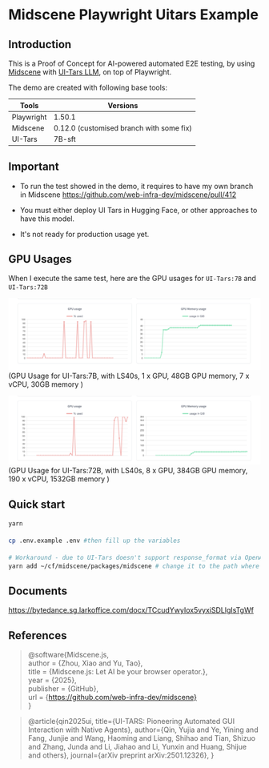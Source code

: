 # Midscene Playwright Uitars Example

## Introduction
This is a Proof of Concept for AI-powered automated E2E testing, by using [Midscene](https://github.com/web-infra-dev/midscene) with [UI-Tars LLM](https://github.com/bytedance/UI-TARS), on top of Playwright.

The demo are created with following base tools:

| Tools      | Versions                                 |
|------------|------------------------------------------|
| Playwright | 1.50.1                                   |
| Midscene   | 0.12.0 (customised branch with some fix) |
| UI-Tars    | 7B-sft                                   |


## Important
- To run the test showed in the demo, it requires to have my own branch in Midscene https://github.com/web-infra-dev/midscene/pull/412 

- You must either deploy UI Tars in Hugging Face, or other approaches to have this model. 

- It's not ready for production usage yet.

## GPU Usages 
When I execute the same test, here are the GPU usages for `UI-Tars:7B` and `UI-Tars:72B`

![UI-Tars:7B](./demo/ui-tars-7b-sft-gpu-usages.png)
(GPU Usage for UI-Tars:7B, with LS40s, 1 x GPU, 48GB GPU memory, 7 x vCPU, 30GB memory )

![UI-Tars:72B](./demo/ui-tars-72b-sft-gpu-usages.png)
(GPU Usage for UI-Tars:72B, with LS40s, 8 x GPU, 384GB GPU memory, 190 x vCPU, 1532GB memory )

## Quick start
```bash
yarn

cp .env.example .env #then fill up the variables

# Workaround - due to UI-Tars doesn't support response_format via OpenAI
yarn add ~/cf/midscene/packages/midscene # change it to the path where you clone the source code of midscene
```

## Documents

https://bytedance.sg.larkoffice.com/docx/TCcudYwyIox5vyxiSDLlgIsTgWf


## References

> @software{Midscene.js,  
>   author = {Zhou, Xiao and Yu, Tao},  
>   title = {Midscene.js: Let AI be your browser operator.},  
>   year = {2025},  
>   publisher = {GitHub},  
>   url = {https://github.com/web-infra-dev/midscene}  
> }


> @article{qin2025ui,
>   title={UI-TARS: Pioneering Automated GUI Interaction with Native Agents},
>   author={Qin, Yujia and Ye, Yining and Fang, Junjie and Wang, Haoming and Liang, Shihao and Tian, Shizuo and Zhang, Junda and Li, Jiahao and Li,  Yunxin and Huang, Shijue and others},
>   journal={arXiv preprint arXiv:2501.12326},
> }